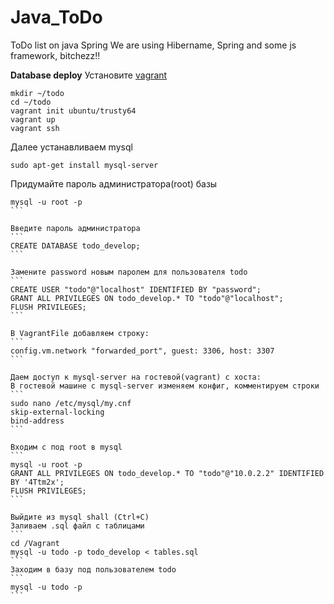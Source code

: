# Java_ToDo
ToDo list on java Spring
We are using Hibername, Spring and some js framework, bitchezz!!

**Database deploy**
Установите [vagrant](http://www.vagrantup.com/downloads)

```
mkdir ~/todo
cd ~/todo
vagrant init ubuntu/trusty64
vagrant up
vagrant ssh
```

Далее устанавливаем mysql
```
sudo apt-get install mysql-server
```

Придумайте пароль администратора(root) базы
````
mysql -u root -p
```

Введите пароль администратора
```
CREATE DATABASE todo_develop;
```

Замените password новым паролем для пользователя todo
```
CREATE USER "todo"@"localhost" IDENTIFIED BY "password";
GRANT ALL PRIVILEGES ON todo_develop.* TO "todo"@"localhost";
FLUSH PRIVILEGES;
```

В VagrantFile добавляем строку:
```
config.vm.network "forwarded_port", guest: 3306, host: 3307
```

Даем доступ к mysql-server на гостевой(vagrant) с хоста:
В гостевой машине с mysql-server изменяем конфиг, комментируем строки
```
sudo nano /etc/mysql/my.cnf
skip-external-locking
bind-address
```

Входим с под root в mysql
```
mysql -u root -p
GRANT ALL PRIVILEGES ON todo_develop.* TO "todo"@"10.0.2.2" IDENTIFIED BY '4Ttm2x';
FLUSH PRIVILEGES;
```

Выйдите из mysql shall (Ctrl+C)
Заливаем .sql файл с таблицами
```
cd /Vagrant
mysql -u todo -p todo_develop < tables.sql
```
Заходим в базу под пользователем todo
```
mysql -u todo -p
```
